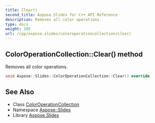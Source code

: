 ```yaml
---
title: Clear()
second_title: Aspose.Slides for C++ API Reference
description: Removes all color operations.
type: docs
weight: 105
url: /cpp/aspose.slides/coloroperationcollection/clear/
---
```

## ColorOperationCollection::Clear() method


Removes all color operations.

```cpp
void Aspose::Slides::ColorOperationCollection::Clear() override
```

## See Also

* Class [ColorOperationCollection](./)
* Namespace [Aspose::Slides](../)
* Library [Aspose.Slides](../../)